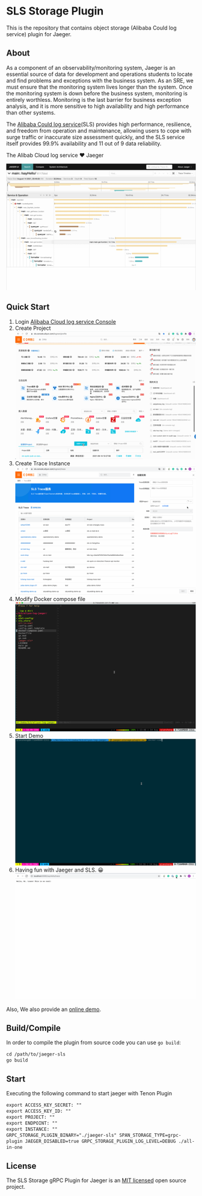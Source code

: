 # SLS Storage Plugin

This is the repository that contains object storage (Alibaba Could log service) plugin for Jaeger.

## About

As a component of an observability/monitoring system, Jaeger is an essential source of data for development and
operations students to locate and find problems and exceptions with the business system. As an SRE, we must ensure that
the monitoring system lives longer than the system. Once the monitoring system is down before the business system,
monitoring is entirely worthless. Monitoring is the last barrier for business exception analysis, and it is more
sensitive to high availability and high performance than other systems.

The [Alibaba Could log service](https://www.alibabacloud.com/product/log-service)(SLS) provides high performance,
resilience, and freedom from operation and maintenance, allowing users to cope with surge traffic or inaccurate size
assessment quickly, and the SLS service itself provides 99.9% availability and 11 out of 9 data reliability.

The Alibab Cloud log service  :heart:  Jaeger


![Image](./images/havingfun.jpg)

## Quick Start

1. Login [Alibaba Cloud log service Console](https://sls.console.aliyun.com/lognext/profile)
2. Create Project
   ![CrateProject](./images/create_project.gif)
3. Create Trace Instance
   ![CreateTraceInstance](./images/create_trace_instance.gif)
4. Modify Docker compose file
   ![ModifyConfigure](./images/modify_configure.gif)
5. Start Demo
   ![StartingDemo](./images/start_demos.gif)
6. Having fun with Jaeger and SLS.    :grinning:
   ![HavingFunWithJaegerAndSLS](./images/havingfun.gif)

Also, We also provide an [online demo](https://sls.aliyun.com/).

## Build/Compile

In order to compile the plugin from source code you can use `go build`:

```shell
cd /path/to/jaeger-sls
go build
```

## Start

Executing the following command to start jaeger with Tenon Plugin
```shell
export ACCESS_KEY_SECRET: ""
export ACCESS_KEY_ID: ""
export PROJECT: ""
export ENDPOINT: ""
export INSTANCE: ""
GRPC_STORAGE_PLUGIN_BINARY="./jaeger-sls" SPAN_STORAGE_TYPE=grpc-plugin JAEGER_DISABLED=true GRPC_STORAGE_PLUGIN_LOG_LEVEL=DEBUG ./all-in-one
```

## License

The SLS Storage gRPC Plugin for Jaeger is an [MIT licensed](LICENSE) open source project.
